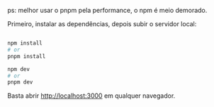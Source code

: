 ps: melhor usar o pnpm pela performance, o npm é meio demorado.

Primeiro, instalar as dependências, depois subir o servidor local:

```bash

npm install
# or
pnpm install

npm dev
# or
pnpm dev
```

Basta abrir [http://localhost:3000](http://localhost:3000) em qualquer navegador.
